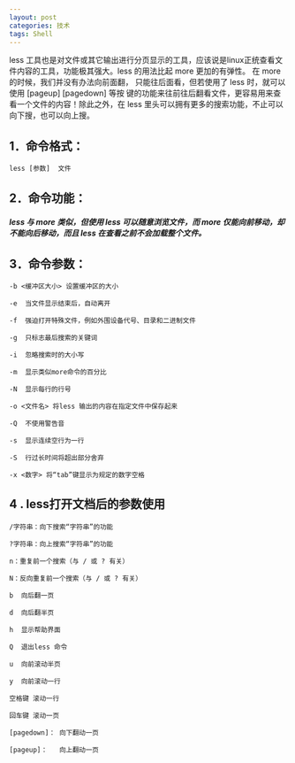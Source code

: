 ```yaml
---
layout: post
categories: 技术
tags: Shell   
---
```


less 工具也是对文件或其它输出进行分页显示的工具，应该说是linux正统查看文件内容的工具，功能极其强大。less 的用法比起 more 更加的有弹性。 在 more 的时候，我们并没有办法向前面翻， 只能往后面看，但若使用了 less 时，就可以使用 [pageup] [pagedown] 等按 键的功能来往前往后翻看文件，更容易用来查看一个文件的内容！除此之外，在 less 里头可以拥有更多的搜索功能，不止可以向下搜，也可以向上搜。

## 1．命令格式：

	less [参数]  文件 

## 2．命令功能：

##### less 与 more 类似，但使用 less 可以随意浏览文件，而 more 仅能向前移动，却不能向后移动，而且 less 在查看之前不会加载整个文件。

## 3．命令参数：

	-b <缓冲区大小> 设置缓冲区的大小
	
	-e  当文件显示结束后，自动离开
	
	-f  强迫打开特殊文件，例如外围设备代号、目录和二进制文件
	
	-g  只标志最后搜索的关键词
	
	-i  忽略搜索时的大小写
	
	-m  显示类似more命令的百分比
	
	-N  显示每行的行号
	
	-o <文件名> 将less 输出的内容在指定文件中保存起来
	
	-Q  不使用警告音
	
	-s  显示连续空行为一行
	
	-S  行过长时间将超出部分舍弃
	
	-x <数字> 将“tab”键显示为规定的数字空格


## 4 . less打开文档后的参数使用

	
	/字符串：向下搜索“字符串”的功能
	
	?字符串：向上搜索“字符串”的功能
	
	n：重复前一个搜索（与 / 或 ? 有关）
	
	N：反向重复前一个搜索（与 / 或 ? 有关）
	
	b  向后翻一页
	
	d  向后翻半页
	
	h  显示帮助界面
	
	Q  退出less 命令
	
	u  向前滚动半页
	
	y  向前滚动一行
	
	空格键 滚动一行
	
	回车键 滚动一页
	
	[pagedown]： 向下翻动一页
	
	[pageup]：   向上翻动一页
